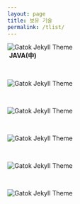 ```yaml
---
layout: page
title: 보유 기술
permalink: /tlist/
---
```




![Gatok Jekyll Theme]({{site.baseurl}}/images/java.png)<br>
&nbsp;**JAVA(中)**


<br>

![Gatok Jekyll Theme]({{site.baseurl}}/images/html.png)

<br>

![Gatok Jekyll Theme]({{site.baseurl}}/images/jsp.png)

<br>

![Gatok Jekyll Theme]({{site.baseurl}}/images/js.png)

<br>

![Gatok Jekyll Theme]({{site.baseurl}}/images/oracle.png)

<br>

![Gatok Jekyll Theme]({{site.baseurl}}/images/spring.png)

<br>
